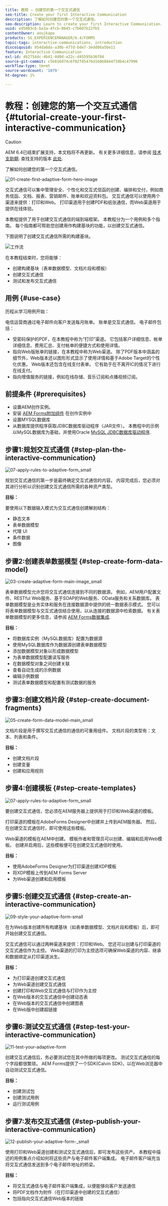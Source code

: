 ```yaml
---
title: 教程 — 创建您的第一个交互式通信
seo-title: Create your first Interactive Communication
description: 了解如何创建您的第一个交互式通信。
seo-description: Learn to create your first Interactive Communication.
uuid: ed5003c6-ba3a-4fcb-8645-c7b607b22fb5
contentOwner: anujkapo
products: SG_EXPERIENCEMANAGER/6.4/FORMS
topic-tags: interactive-communications, introduction
discoiquuid: 954da8da-a30b-477d-bde7-3edd86a5be11
feature: Interactive Communication
exl-id: 4b2754dc-4b41-4d0d-a22c-d45595b36f84
source-git-commit: c5b816d74c6f02f85476d16868844f39b4c47996
workflow-type: tm+mt
source-wordcount: '1079'
ht-degree: 1%

---
```


# 教程：创建您的第一个交互式通信 {#tutorial-create-your-first-interactive-communication}

>[!CAUTION]
>
>AEM 6.4已结束扩展支持，本文档将不再更新。 有关更多详细信息，请参阅 [技术支助期](https://helpx.adobe.com/cn/support/programs/eol-matrix.html). 查找支持的版本 [此处](https://experienceleague.adobe.com/docs/).

了解如何创建您的第一个交互式通信。

![01-create-first-adaptive-form-hero-image](assets/01-create-first-adaptive-form-hero-image.png)

交互式通信可以集中管理安全、个性化和交互式信函的创建、编排和交付，例如商务信函、文档、报表、营销邮件、账单和欢迎资料包。 交互式通信可以使用两个渠道来提供：打印和Web。 打印渠道用于创建PDF和纸张通信，而Web渠道用于提供在线体验。

本教程提供了用于创建交互式通信的端到端框架。 本教程分为一个用例和多个指南。 每个指南都可帮助您创建用作构建基块的功能，以创建交互式通信。

下图说明了创建交互式通信所需的构建基块。

![工作流](assets/workflow.gif)

在本教程结束时，您将能够：

* 创建构建基块（表单数据模型、文档片段和模板）
* 创建交互式通信
* 测试和发布交互式通信

## 用例 {#use-case}

历程从学习用例开始：

电信运营商通过电子邮件向客户发送每月账单。 账单是交互式通信。 电子邮件包括：

* 受密码保护的PDF，在本教程中称为“打印”渠道。 它包括客户详细信息、帐单详细信息、费用汇总、支付帐单的便捷方式和使用详情。
* 指向Web版账单的链接，在本教程中称为Web渠道。 除了PDF版本中涵盖的细节外，Web版本还以图形形式显示了使用详情和基于Adobe Target的个性化优惠。 Web版本还包含在线支付表单。 它有助于在不离开IC的情况下进行在线支付。
* 指向增值服务的链接，例如在线存储、音乐订阅和点播视频订阅。

## 前提条件 {#prerequisites}

* 设置AEM创作实例。
* 安装 [AEM Forms附加组件](/help/forms/using/installing-configuring-aem-forms-osgi.md) 在创作实例中
* 设置MYSQL数据库
* 从数据库提供程序获取JDBC数据库驱动程序（JAR文件）。 本教程中的示例以MySQL数据库为基础，并使用Oracle [MySQL JDBC数据库驱动程序](https://dev.mysql.com/downloads/connector/j/5.1.html).

## 步骤1:规划交互式通信 {#step-plan-the-interactive-communication}

![07-apply-rules-to-adaptive-form_small](assets/07-apply-rules-to-adaptive-form_small.png)

规划交互式通信的第一步是最终确定交互式通信的内容。 内容完成后，您必须对其进行分析以识别创建交互式通信所需的各种资产类型。

**目标：**

要使用以下数据输入模式为交互式通信创建解剖结构：

* 静态文本
* 表单数据模型
* 代理 UI
* 条件数据
* 图像

[ ](/help/forms/using/planning-interactive-communications.md)

## 步骤2:创建表单数据模型 {#step-create-form-data-model}

![03-create-adaptive-form-main-image_small](assets/03-create-adaptive-form-main-image_small.png)

表单数据模型允许您将交互式通信连接到不同的数据源。 例如，AEM用户配置文件、RESTful Web服务、基于SOAP的Web服务、OData服务和关系数据库。 表单数据模型是业务实体和服务在连接数据源中提供的统一数据表示模式。 您可以将表单数据模型与交互式通信结合使用，以从连接的数据源中检索数据。 有关表单数据模型的更多信息，请参阅 [AEM Forms数据集成](/help/forms/using/data-integration.md).

**目标：**

* 将数据库实例（MySQL数据库）配置为数据源
* 使用MySQL数据库作为数据源创建表单数据模型
* 添加数据模型对象以形成数据模型
* 为表单数据模型配置读写服务
* 在数据模型对象之间创建关联
* 查看自动生成的示例数据
* 编辑示例数据
* 测试表单数据模型和配置有测试数据的服务

[ ](create-form-data-model-tutorial.md)

## 步骤3:创建文档片段 {#step-create-document-fragments}

![05-create-form-data-model-main_small](assets/05-create-form-data-model-main_small.png)

文档片段是用于撰写交互式通信的通信的可重用组件。 文档片段的类型有：文本、列表和条件。

**目标：**

* 创建文档片段
* 创建变量
* 创建和应用规则

[ ](/help/forms/using/create-document-fragments.md)

## 步骤4:创建模板 {#step-create-templates}

![07-apply-rules-to-adaptive-form_small](assets/07-apply-rules-to-adaptive-form_small.png)

要创建交互式通信，您必须在AEM服务器上提供用于打印和Web渠道的模板。

打印渠道的模板在AdobeForms Designer中创建并上传到AEM服务器。 然后，在创建交互式通信时，即可使用这些模板。

Web渠道的模板在AEM中创建。 模板作者和管理员可以创建、编辑和启用Web模板。 创建并启用后，这些模板便可在创建交互式通信时使用。

**目标：**

* 使用AdobeForms Designer为打印渠道创建XDP模板
* 将XDP模板上传到AEM Forms Server
* 为Web渠道创建和启用模板

[ ](/help/forms/using/create-templates-print-web.md)

## 步骤5:创建交互式通信 {#step-create-an-interactive-communication}

![09-style-your-adaptive-form-small](assets/09-style-your-adaptive-form-small.png)

在为Web版本创建所有构建基块（如表单数据模型、文档片段和模板）后，即可开始创建交互式通信。

交互式通信可以通过两种渠道来提供：打印和Web。 您还可以创建与打印渠道的交互式通信作为主控。 Web渠道的打印为主控选项可确保Web渠道的内容、继承和数据绑定从打印渠道派生。

**目标：**

* 为打印渠道创建交互式通信
* 为Web渠道创建交互式通信
* 创建打印和Web交互式通信与打印作为主控
* 在Web版本的交互式通信中创建动态表
* 在Web版本的交互式通信中创建图表
* 在Web版中创建超链接

[ ](create-interactive-communication-tutorial.md)

## 步骤6:测试交互式通信 {#step-test-your-interactive-communication}

![11-test-your-adaptive-form](assets/11-test-your-adaptive-form.png)

创建交互式通信后，务必要测试您在其中所做的每项更改。 测试交互式通信的每个字段都很繁琐。 AEM Forms提供了一个SDK(Calvin SDK)，以在Web浏览器中自动测试交互式通信。

**目标：**

* 创建测试包
* 创建测试用例
* 运行测试用例

## 步骤7:发布交互式通信 {#step-publish-your-interactive-communication}

![12-publish-your-adaptive-form-_small](assets/12-publish-your-adaptive-form-_small.png)

使用打印和Web渠道创建和测试交互式通信后，即可发布这些资产。 本教程中描述的用例重点介绍如何将这些资产与电子邮件客户端集成。 电子邮件客户端充当将交互式通信发送到多个电子邮件地址的桥梁。

**目标：**

* 将交互式通信与电子邮件客户端集成，以便能够向客户发送通信
* 将PDF文档作为附件（在打印渠道中创建的交互式通信）
* 包括指向交互式通信Web版本的链接
